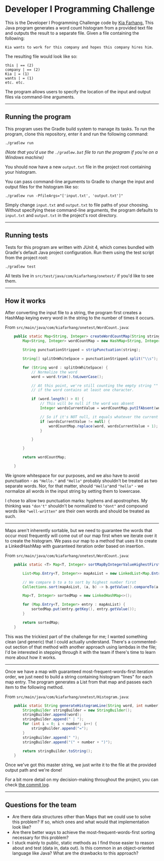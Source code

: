 # Developer I Programming Challenge #

This is the Developer I Programming Challenge code by [Kia Farhang.](https://github.com/KiaFarhang/ts-portfolio/blob/master/kia-farhang-resume.pdf) This Java program generates a word count histogram from a provided text file and outputs the result to a separate file. Given a file containing the following:

```
Kia wants to work for this company and hopes this company hires him.
```

The resulting file would look like so:

```
this | == (2)
company | == (2)
Kia | = (1)
wants | = (1)
etc. etc.
```

The program allows users to specify the location of the input and output files via command-line arguments.

<hr>

## Running the program ##

This program uses the Gradle build system to manage its tasks. To run the program, clone this repository, enter it and run the following command:

`./gradlew run`

_(Note that you'd use the `./gradlew.bat` file to run the program if you're on a Windows machine)_

You should now have a new `output.txt` file in the project root containing your histogram.

You can pass command-line arguments to Gradle to change the input and output files for the histogram like so:

`./gradlew run -PfileArgs="['input.txt', 'output.txt']"`

Simply change `input.txt` and `output.txt` to file paths of your choosing. Without specifying these command-line
arguments, the program defaults to `input.txt` and `output.txt` in the project's root directory.

<hr>

## Running tests ##

Tests for this program are written with JUnit 4, which comes bundled with Gradle's default Java project configuration. Run them using the test script from the project root:

`./gradlew test`

All tests live in `src/test/java/com/kiafarhang/onetest/` if you'd like to see them.

<hr>

## How it works ##

After converting the input file to a string, the program first creates a HashMap keying every word in the string to the number of times it occurs.

From `src/main/java/com/kiafarhang/onetest/WordCount.java`:

```java
    public static Map<String, Integer> createWordCountMap(String string) {
        Map<String, Integer> wordCountMap = new HashMap<String, Integer>();

        String punctuationStripped = stripPunctuation(string);

        String[] splitOnWhiteSpace = punctuationStripped.split("\\s");

        for (String word : splitOnWhiteSpace) {
            // Normalize the word
            word = word.trim().toLowerCase();

            // At this point, we're still counting the empty string "" as a word. So we only move further
            // if the word contains at least one character.

            if (word.length() > 0) {
                // This will be null if the word was absent
                Integer wordsCurrentValue = wordCountMap.putIfAbsent(word, 1);

                // So if it's NOT null, it equals whatever the current count for the given word is, and we should update it.
                if (wordsCurrentValue != null) {
                    wordCountMap.replace(word, wordsCurrentValue + 1);
                }

            }

        }

        return wordCountMap;

    }
```

We ignore whitespace for our purposes, and we also have to avoid punctuation - as `"Hello."` and `"Hello"` probably shouldn't be treated as two separate words. Nor, for that matter, should `"Hello"`and `"hello"` - we normalize all words in the input string by setting them to lowercase.

I chose to allow two punctuation marks: hyphens and apostrophes. My thinking was `"don't"` shouldn't be normalized to `"dont"` and compound words like `"well-written"` are their own words and should be treated as such.

<hr>

Maps aren't inherently sortable, but we need to guarantee the words that occur most frequently will come out of our map first when we iterate over it to create the histogram. We pass our map to a method that uses it to create a LinkedHashMap with guaranteed iteration order based on insertion.

From `src/main/java/com/kiafarhang/onetest/WordCount.java`:

```java
    public static <T> Map<T, Integer> sortMapByIntegerValueHighestFirst(Map<T, Integer> map) {

        List<Map.Entry<T, Integer>> mapAsList = new LinkedList<Map.Entry<T, Integer>>(map.entrySet());

        // We compare b to a to sort by highest number first
        Collections.sort(mapAsList, (a, b) -> b.getValue().compareTo(a.getValue()));

        Map<T, Integer> sortedMap = new LinkedHashMap<>();

        for (Map.Entry<T, Integer> entry : mapAsList) {
            sortedMap.put(entry.getKey(), entry.getValue());
        }

        return sortedMap;
    }
```

This was the trickiest part of the challenge for me; I wanted something clean (and generic) that I could actually understand. There's a commented-out section of that method with another approach using lambdas in the file; I'd be interested in stepping through it with the team if there's time to learn more about how it works.

<hr>

Once we have a map with guaranteed most-frequent-words-first iteration order, we just need to build a string containing histogram "lines" for each map entry. The program generates a List from that map and passes each item to the following method.

From `src/main/java/com/kiafarhang/onetest/Histogram.java`:

```java
    public static String generateHistogramLine(String word, int number) {
        StringBuilder stringBuilder = new StringBuilder();
        stringBuilder.append(word);
        stringBuilder.append(" | ");
        for (int i = 0; i < number; i++) {
            stringBuilder.append("=");
        }
        stringBuilder.append(" ");
        stringBuilder.append("(" + number + ")");

        return stringBuilder.toString();
    }
```

Once we've got this master string, we just write it to the file at the provided output path and we're done!

For a bit more detail on my decision-making throughout the project, you can check [the commit log](https://github.com/KiaFarhang/test-one/commits/master).

<hr>

## Questions for the team ##

- Are there data structures other than Maps that we could use to solve this problem? If so, which ones and what would that implementation look like?
- Are there better ways to achieve the most-frequent-words-first sorting necessary for this problem?
- I stuck mainly to public, static methods as I find those easier to reason about and test (data in, data out). Is this common in an object-oriented language like Java? What are the drawbacks to this approach? 